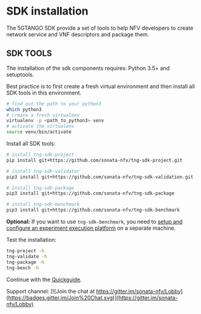 # SDK installation

The 5GTANGO SDK provide a set of tools to help NFV developers to create network service and VNF descriptors and package them.

## SDK TOOLS

The installation of the sdk components requires: Python 3.5+ and setuptools.

Best practice is to first create a fresh virtual environment and then install all SDK tools in this environment.

```sh
# find out the path to your python3
which python3
# create a fresh virtualenv
virtualenv -p <path_to_python3> venv
# activate the virtualenv
source venv/bin/activate
```

Install all SDK tools:

```sh
# install tng-sdk-project
pip install git+https://github.com/sonata-nfv/tng-sdk-project.git

# install tng-sdk-validator
pip3 install git+https://github.com/sonata-nfv/tng-sdk-validation.git

# install tng-sdk-package
pip3 install git+https://github.com/sonata-nfv/tng-sdk-package

# install tng-sdk-benchmark
pip3 install git+https://github.com/sonata-nfv/tng-sdk-benchmark
```

**Optional:** If you want to use `tng-sdk-benchmark`, you need to [setup and configure an experiment execution platform](https://github.com/sonata-nfv/tng-sdk-benchmark/wiki/Setup-execution-platform-(vim-emu)) on a separate machine. 

Test the installation:

```sh
tng-project -h
tng-validate -h
tng-package -h
tng-bench -h
```

Continue with the [Quickguide](/quickguide).

Support channel:
[![Join the chat at https://gitter.im/sonata-nfv/Lobby](https://badges.gitter.im/Join%20Chat.svg)](https://gitter.im/sonata-nfv/Lobby)